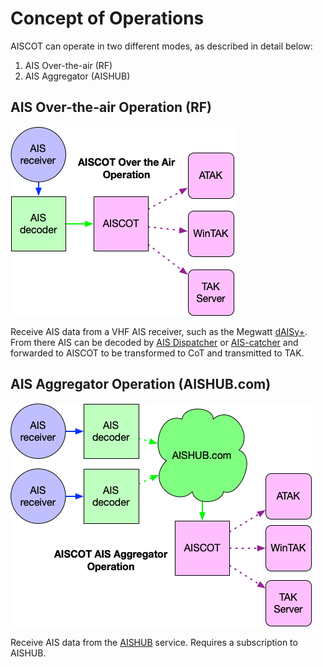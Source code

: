 # Concept of Operations

AISCOT can operate in two different modes, as described in detail below:

1. AIS Over-the-air (RF)
2. AIS Aggregator (AISHUB)

## AIS Over-the-air Operation (RF)

![AISCOT "AIS Over the Air" CONOP](media/aiscot_ota.png)

Receive AIS data from a VHF AIS receiver, such as the 
Megwatt [dAISy+](https://shop.wegmatt.com/products/daisy-ais-receiver). From there 
AIS can be decoded by [AIS Dispatcher](https://www.aishub.net/ais-dispatcher) or [AIS-catcher](https://github.com/jvde-github/AIS-catcher) and 
forwarded to AISCOT to be transformed to CoT and transmitted to TAK.

## AIS Aggregator Operation (AISHUB.com)

![AISCOT "AIS Aggregator" CONOP](media/aiscot_agg.png)
   
Receive AIS data from the [AISHUB](https://www.aishub.com>) service. 
Requires a subscription to AISHUB.
